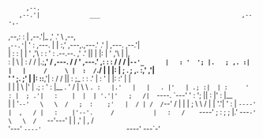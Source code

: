                                                                                                  
         ,--.                                                                                    
       ,--.'|              ___                                        ,---,.                     
   ,--,:  : |            ,--.'|_                                    ,'  .'  \            ,--,    
,`--.'`|  ' :   ,---.    |  | :,'                           ,---,.,---.' .' |   ,---.  ,--.'|    
|   :  :  | |  '   ,'\   :  : ' :             .--.--.     ,'  .' ||   |  |: |  '   ,'\ |  |,     
:   |   \ | : /   /   |.;__,'  /     ,---.   /  /    '  ,---.'   ,:   :  :  / /   /   |`--'_     
|   : '  '; |.   ; ,. :|  |   |     /     \ |  :  /`./  |   |    |:   |    ; .   ; ,. :,' ,'|    
'   ' ;.    ;'   | |: ::__,'| :    /    /  ||  :  ;_    :   :  .' |   :     \'   | |: :'  | |    
|   | | \   |'   | .; :  '  : |__ .    ' / | \  \    `. :   |.'   |   |   . |'   | .; :|  | :    
'   : |  ; .'|   :    |  |  | '.'|'   ;   /|  `----.   \`---'     '   :  '; ||   :    |'  : |__  
|   | '`--'   \   \  /   ;  :    ;'   |  / | /  /`--'  /          |   |  | ;  \   \  / |  | '.'| 
'   : |        `----'    |  ,   / |   :    |'--'.     /           |   :   /    `----'  ;  :    ; 
;   |.'                   ---`-'   \   \  /   `--'---'            |   | ,'             |  ,   /  
'---'                               `----'                        `----'                ---`-'   